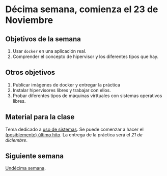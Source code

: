 # Décima semana, comienza el 23 de Noviembre

## Objetivos de la semana

1. Usar `docker` en una aplicación real. 
1. Comprender el concepto de hipervisor y los diferentes tipos que hay.

## Otros objetivos

1. Publicar imágenes de docker y entregar la práctica 
1. Instalar hipervisores libres y trabajar con ellos.
2. Probar diferentes tipos de máquinas virttuales con sistemas operativos libres.

## Material para la clase

Tema dedicado a
[uso de sistemas](http://jj.github.io/IV/documentos/temas/Uso_de_sistemas). Se
puede comenzar a hacer el
[(posiblemente) último hito](http://jj.github.io/IV/documentos/proyecto/5.IaaS). 
La entrega de la práctica será el *21 de diciembre*. 

## Siguiente semana

[Undécima semana](11-semana.md). 
